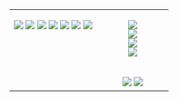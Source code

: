 <table>
<tr>
  <!-- Left: Terminal Intro -->
  <td width="55%" valign="top">
    
<p align="left">

  <!-- Hello World (centered) -->
  <img src="https://readme-typing-svg.demolab.com?font=VT323o&pause=30000&center=true&color=00FF80&width=649&lines=%3E+Hello_World!" />
  

  <!-- identity Section -->
  <img src="https://readme-typing-svg.demolab.com?font=VT323o&pause=13000&color=00FF80&width=747&lines=%3E+identity" />
  <img src="https://readme-typing-svg.demolab.com?font=VT323o&pause=3000&color=00FF80&width=747&lines=Aditya+Yadav" />

  <!-- essence Section -->
  <img src="https://readme-typing-svg.demolab.com?font=VT323o&pause=14000&color=00FF80&width=747&lines=%3E+who_am_i" />
  <img src="https://readme-typing-svg.demolab.com?font=VT323o&pause=500&color=00FF80&width=747&lines=Electrical+Engineer+%3B+Builder+%3B+Self-Taught+Programmer%3B+Curiosity+%3E+Currency%3B+Old+%2B+New+Tech+Explorer%3B+Code+is+Peace" />

  <img src="https://readme-typing-svg.demolab.com?font=VT323o&pause=15000&color=00FF80&width=747&lines=%3E+const_learning" />
  <img src="https://readme-typing-svg.demolab.com?font=VT323o&pause=250&color=00FF80&width=747&lines=true+%E2%96%8D" />

</p>
  </td>

<!-- Right: Social + Stats -->
<td width="100%" valign="top" align="center">

<p align="center">
  <!-- Social Links - Matrix Style -->
  <a href="https://github.com/Adityeah18?tab=repositories" target="_blank">
    <img src="https://img.shields.io/badge/Repositories-000000?style=flat&logo=github&logoColor=00FF80" />
  </a>
  <br />
  <a href="https://www.linkedin.com/in/aditya-yadav-77061a33a/" target="_blank">
    <img src="https://img.shields.io/badge/LinkedIn-000000?style=flat&logo=linkedin&logoColor=00FF80" />
    
  </a>
  <br />
  <a href="https://www.youtube.com/@Aypy27" target="_blank">
    <img src="https://img.shields.io/badge/YouTube-000000?style=flat&logo=youtube&logoColor=00FF80" />
  </a>
  <br />
  <a href="mailto:yadav.aditya595@gmail.com" target="_blank">
    <img src="https://img.shields.io/badge/Gmail-000000?style=flat&logo=gmail&logoColor=00FF80" />
  </a>
</p>

<br />
<!-- GitHub stats-->
<img src="https://github-readme-stats.vercel.app/api?username=Adityeah18&show_icons=true&hide=prs,issues,contribs&title_color=00FF80&text_color=00FF80&icon_color=00FF80&bg_color=00000000&hide_border=true" />
<!-- GitHub Followers -->
<img src="https://img.shields.io/github/followers/Adityeah18?style=flat-square&label=Followers&color=00000000&logo=github&logoColor=00FF80&labelColor=000000" />










</td>
</table>

